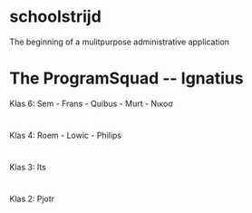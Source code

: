 # schoolstrijd

The beginning of a mulitpurpose administrative application

# The ProgramSquad -- Ignatius

Klas 6: Sem - Frans - Quibus - Murt - Νικοσ
#
Klas 4: Roem - Lowic - Philips
#
Klas 3: Its
#
Klas 2: Pjotr